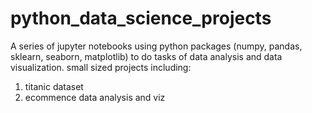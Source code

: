 # python_data_science_projects
A series of jupyter notebooks using python packages (numpy, pandas, sklearn, seaborn, matplotlib) to do tasks of data analysis and data visualization. 
small sized projects including:
1. titanic dataset
2. ecommence data analysis and viz
